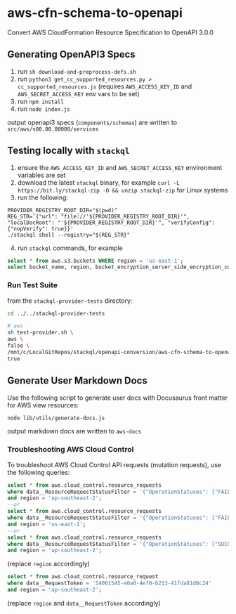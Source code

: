 # aws-cfn-schema-to-openapi
Convert AWS CloudFormation Resource Specification to OpenAPI 3.0.0

## Generating OpenAPI3 Specs
1. run `sh download-and-preprocess-defs.sh`
2. run `python3 get_cc_supported_resources.py > cc_supported_resources.js` (requires `AWS_ACCESS_KEY_ID` and `AWS_SECRET_ACCESS_KEY` env vars to be set)
3. run `npm install`
4. run `node index.js`

output openapi3 specs (`components/schemas`) are written to `src/aws/v00.00.00000/services`

## Testing locally with `stackql`
1. ensure the `AWS_ACCESS_KEY_ID` and `AWS_SECRET_ACCESS_KEY` environment variables are set
2. download the latest `stackql` binary, for example `curl -L https://bit.ly/stackql-zip -O && unzip stackql-zip` for Linux systems
3. run the following:
```
PROVIDER_REGISTRY_ROOT_DIR="$(pwd)"
REG_STR='{"url": "file://'${PROVIDER_REGISTRY_ROOT_DIR}'", "localDocRoot": "'${PROVIDER_REGISTRY_ROOT_DIR}'", "verifyConfig": {"nopVerify": true}}'
./stackql shell --registry="${REG_STR}"
```
4. run `stackql` commands, for example 
```sql
select * from aws.s3.buckets WHERE region = 'us-east-1';
select bucket_name, region, bucket_encryption_server_side_encryption_configuration from aws.s3.bucket WHERE region = 'us-east-1' and data__Identifier = 'stackql-trial-bucket-01';
```

### Run Test Suite

from the `stackql-provider-tests` directory:

```bash
cd ../../stackql-provider-tests

# aws
sh test-provider.sh \
aws \
false \
/mnt/c/LocalGitRepos/stackql/openapi-conversion/aws-cfn-schema-to-openapi \
true
```

## Generate User Markdown Docs
Use the following script to generate user docs with Docusaurus front matter for AWS view resources:

```bash
node lib/utils/generate-docs.js
```

output markdown docs are written to `aws-docs`

### Troubleshooting AWS Cloud Control

To troubleshoot AWS Cloud Control API requests (mutation requests), use the following queries:

```sql
select * from aws.cloud_control.resource_requests
where data__ResourceRequestStatusFilter = '{"OperationStatuses": ["FAILED"], "Operations": ["CREATE"]}'
and region = 'ap-southeast-2';
--or
select * from aws.cloud_control.resource_requests
where data__ResourceRequestStatusFilter = '{"OperationStatuses": ["FAILED"], "Operations": ["DELETE"]}'
and region = 'us-east-1';
--or
select * from aws.cloud_control.resource_requests
where data__ResourceRequestStatusFilter = '{"OperationStatuses": ["SUCCESS"], "Operations": ["UPDATE"]}'
and region = 'ap-southeast-2';
```

(replace `region` accordingly)

```sql
select * from aws.cloud_control.resource_request
where data__RequestToken = '54061545-e0a0-4ef0-b213-41fda81d8c24'
and region = 'ap-southeast-2';
```

(replace `region` and `data__RequestToken` accordingly)
